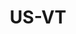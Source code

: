 ---
post_id:    2019-02-US-VT
title:      US-VT
date_start: 2019-02-01
date_end:   2019-02-03
images:
  - ext:    00.jpg
    width:  2400
    height: 3600
    meta:   Pomfret, VT
tags:
  - U.S.
---